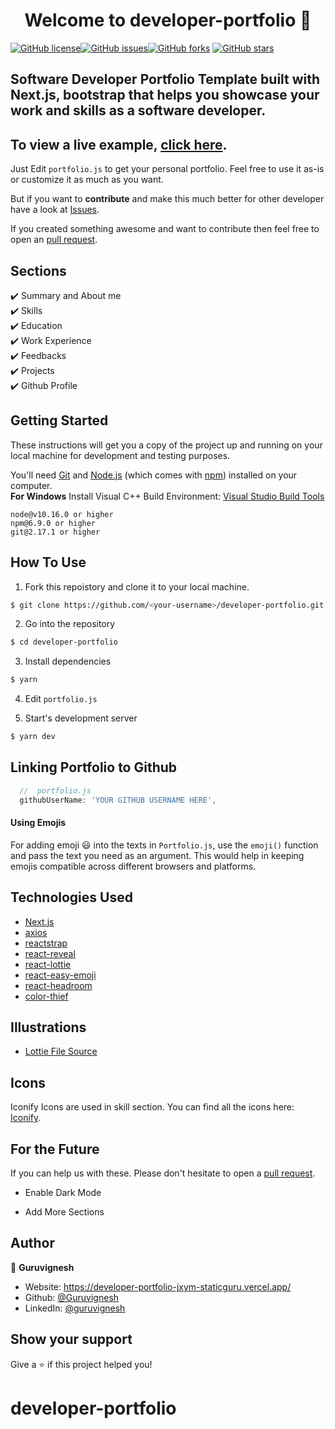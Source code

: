 <h1 align="center">Welcome to developer-portfolio 👋</h1>
<a href="https://github.com/staticGuru/developer-portfolio/blob/main/LICENSE"><img alt="GitHub license" src="https://img.shields.io/github/license/staticGuru/developer-portfolio"></a><a href="https://github.com/staticGuru/developer-portfolio/issues"><img alt="GitHub issues" src="https://img.shields.io/github/issues/staticGuru/developer-portfolio"></a><a href="https://github.com/staticGuru/developer-portfolio/network"><img alt="GitHub forks" src="https://img.shields.io/github/forks/staticGuru/developer-portfolio"></a> <a href="https://github.com/staticGuru/developer-portfolio/stargazers"><img alt="GitHub stars" src="https://img.shields.io/github/stars/staticGuru/developer-portfolio"></a>

## Software Developer Portfolio Template built with Next.js, bootstrap that helps you showcase your work and skills as a software developer.



## To view a live example, **[click here](https://developer-portfolio-jxym-6h0qazpfh-staticguru.vercel.app/)**.

Just Edit `portfolio.js` to get your personal portfolio. Feel free to use it as-is or customize it as much as you want.

But if you want to **contribute** and make this much better for other developer have a look at [Issues](https://github.com/staticGuru/developer-portfolio/issues).

If you created something awesome and want to contribute then feel free to open an [pull request](https://github.com/staticGuru/developer-portfolio/pulls).


## Sections

✔️ Summary and About me\
✔️ Skills\
✔️ Education\
✔️ Work Experience\
✔️ Feedbacks\
✔️ Projects\
✔️ Github Profile

## Getting Started

These instructions will get you a copy of the project up and running on your local machine for development and testing purposes.

You'll need [Git](https://git-scm.com) and [Node.js](https://nodejs.org/en/download/) (which comes with [npm](http://npmjs.com)) installed on your computer.
<br>
**For Windows** Install Visual C++ Build Environment: [Visual Studio Build Tools](https://visualstudio.microsoft.com/thank-you-downloading-visual-studio/?sku=BuildTools)

```
node@v10.16.0 or higher
npm@6.9.0 or higher
git@2.17.1 or higher
```

## How To Use

1. Fork this repoistory and clone it to your local machine.
```bash
$ git clone https://github.com/<your-username>/developer-portfolio.git
``` 
2. Go into the repository
```bash
$ cd developer-portfolio
```

3. Install dependencies
```bash
$ yarn
```

4. Edit `portfolio.js`

5. Start's development server
```bash
$ yarn dev
```

## Linking Portfolio to Github

```javascript
  //  portfolio.js
  githubUserName: 'YOUR GITHUB USERNAME HERE',
```

#### Using Emojis

For adding emoji 😃 into the texts in `Portfolio.js`, use the `emoji()` function and pass the text you need as an argument. This would help in keeping emojis compatible across different browsers and platforms.

## Technologies Used

-   [Next.js](https://nextjs.org/)
-   [axios](https://www.npmjs.com/package/axios)
-   [reactstrap](https://reactstrap.github.io/)
-   [react-reveal](https://www.react-reveal.com/)
-   [react-lottie](https://www.npmjs.com/package/react-lottie)
-   [react-easy-emoji](https://github.com/appfigures/react-easy-emoji)
-   [react-headroom](https://github.com/KyleAMathews/react-headroom)
-   [color-thief](https://github.com/lokesh/color-thief)

## Illustrations

-   [Lottie File Source](https://lottiefiles.com)

## Icons
Iconify Icons are used in skill section. You can find all the icons here: [Iconify](https://icon-sets.iconify.design/).

## For the Future

If you can help us with these. Please don't hesitate to open a [pull request](https://github.com/staticGuru/developer-portfolio/pulls).

-   Enable Dark Mode

-   Add More Sections

## Author

👤 **Guruvignesh**

-   Website: https://developer-portfolio-jxym-staticguru.vercel.app/
-   Github: [@Guruvignesh](https://github.com/staticGuru/)
-   LinkedIn: [@guruvignesh](https://www.linkedin.com/in/guruvignesh-m-280a64192/)

## Show your support

Give a ⭐️ if this project helped you!
# developer-portfolio
